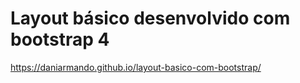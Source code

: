 # Layout básico desenvolvido com bootstrap 4

https://daniarmando.github.io/layout-basico-com-bootstrap/
